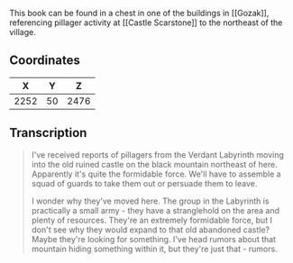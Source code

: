  

This book can be found in a chest in one of the buildings in [[Gozak]], referencing pillager activity at [[Castle Scarstone]] to the northeast of the village.

## Coordinates
| **X** | **Y** | **Z** |
| :---: | :---: | :---: |
| 2252  |  50   | 2476  |

## Transcription
> I've received reports of pillagers from the Verdant Labyrinth moving into the old ruined castle on the black mountain northeast of here. Apparently it's quite the formidable force. We'll have to assemble a squad of guards to take them out or persuade them to leave.
>
> I wonder why they've moved here. The group in the Labyrinth is practically a small army - they have a stranglehold on the area and plenty of resources. They're an extremely formidable force, but I don't see why they would expand to that old abandoned castle? Maybe they're looking for something. I've head rumors about that mountain hiding something within it, but they're just that - rumors.
